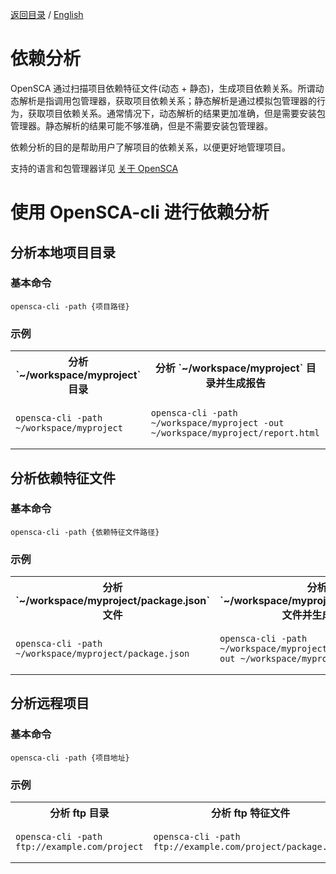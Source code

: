 [返回目录](/docs/README-zh-CN.md) / [English](./Dependency_Analysis.md)

# 依赖分析

OpenSCA 通过扫描项目依赖特征文件(动态 + 静态)，生成项目依赖关系。所谓动态解析是指调用包管理器，获取项目依赖关系；静态解析是通过模拟包管理器的行为，获取项目依赖关系。通常情况下，动态解析的结果更加准确，但是需要安装包管理器。静态解析的结果可能不够准确，但是不需要安装包管理器。

依赖分析的目的是帮助用户了解项目的依赖关系，以便更好地管理项目。

支持的语言和包管理器详见 [关于 OpenSCA](/docs/About_OpenSCA-zh_CN.md)

# 使用 OpenSCA-cli 进行依赖分析

## 分析本地项目目录

### 基本命令

 ```shell
 opensca-cli -path {项目路径}
 ```

### 示例

<table>
<tr>
<th align="center">分析 `~/workspace/myproject` 目录</th>
<th align="center">分析 `~/workspace/myproject` 目录并生成报告</th>
</tr>
<tr>
<td>

```shell
opensca-cli -path ~/workspace/myproject
```
</td>
<td>

```shell
opensca-cli -path ~/workspace/myproject -out ~/workspace/myproject/report.html
```

</td>
</tr>
</table>

 ## 分析依赖特征文件

### 基本命令

 ```shell
 opensca-cli -path {依赖特征文件路径}
 ```

### 示例

<table>
<tr>
<th align="center">分析 `~/workspace/myproject/package.json` 文件</th>
<th align="center">分析 `~/workspace/myproject/package.json` 文件并生成报告</th>
</tr>
<tr>
<td>

```shell
opensca-cli -path ~/workspace/myproject/package.json
```

</td>
<td>

```shell
opensca-cli -path ~/workspace/myproject/package.json -out ~/workspace/myproject/report.html
```

</td>
</tr>
</table>

## 分析远程项目

### 基本命令

 ```shell
 opensca-cli -path {项目地址}
 ```

### 示例

<table>
<tr>
<th align="center">分析 ftp 目录</th>
<th align="center">分析 ftp 特征文件</th>
<th align="center">分析 http(s) 目录</th>
<th align="center">分析 http(s) 特征文件</th>
</tr>
<tr>
<td>

```shell
opensca-cli -path ftp://example.com/project
```

</td>
<td>

```shell
opensca-cli -path ftp://example.com/project/package.json
```

</td>
<td>

```shell
opensca-cli -path https://example.com/project
```

</td>
<td>

```shell
opensca-cli -path https://example.com/project/package.json
```

</td>
</tr>
</table>


